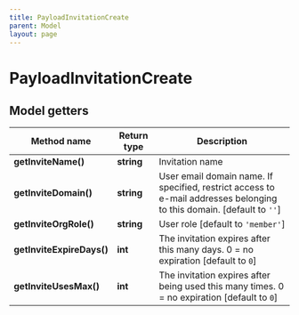 ```yaml
---
title: PayloadInvitationCreate
parent: Model
layout: page
---
```


# PayloadInvitationCreate

## Model getters

Method name | Return type | Description
------------ | ------------- | -------------
**getInviteName()** | **string** | Invitation name
**getInviteDomain()** | **string** | User email domain name. If specified, restrict access to e-mail addresses belonging to this domain. [default to `''`]
**getInviteOrgRole()** | **string** | User role [default to `'member'`]
**getInviteExpireDays()** | **int** | The invitation expires after this many days. 0 = no expiration [default to `0`]
**getInviteUsesMax()** | **int** | The invitation expires after being used this many times. 0 = no expiration [default to `0`]

